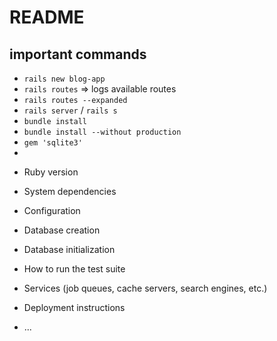 # README

## important commands
- `rails new blog-app`
- `rails routes` => logs available routes
- `rails routes --expanded`
- `rails server` / `rails s`
- `bundle install`
- `bundle install --without production`
- `gem 'sqlite3'`
- 

* Ruby version

* System dependencies

* Configuration

* Database creation

* Database initialization

* How to run the test suite

* Services (job queues, cache servers, search engines, etc.)

* Deployment instructions

* ...
